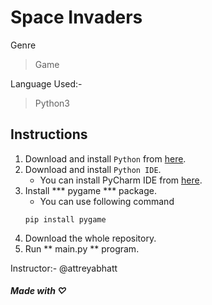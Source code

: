 # Space Invaders

Genre

> Game

Language Used:- 

> Python3

## Instructions

1. Download and install ```Python``` from [here](https://www.python.org/downloads/release/python-383/).
2. Download and install ```Python IDE```.
   - You can install PyCharm IDE from [here](https://www.jetbrains.com/pycharm/download/#section=windows). 
3. Install *** pygame *** package.
   - You can use following command
   ```
   pip install pygame
   ```
4. Download the whole repository.
5. Run ** main.py **  program.

Instructor:- @attreyabhatt

##### Made with ♡
